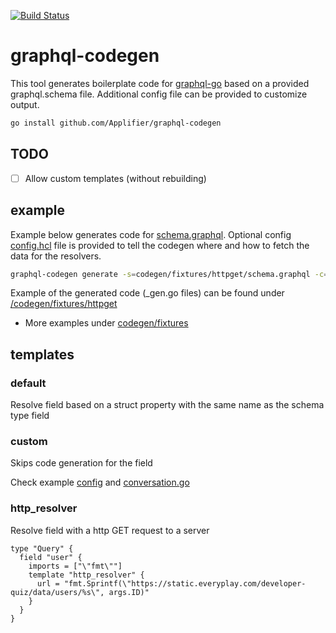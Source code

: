 [![Build Status](https://travis-ci.com/Applifier/graphql-codegen.svg?token=jeWt6weUpeDp6aNSSaST&branch=master)](https://travis-ci.com/Applifier/graphql-codegen)

# graphql-codegen

This tool generates boilerplate code for [graphql-go](https://github.com/graph-gophers/graphql-go) based on a provided graphql.schema file. Additional config file can be provided to customize output.

```sh
go install github.com/Applifier/graphql-codegen
```

## TODO
- [ ] Allow custom templates (without rebuilding)

## example

Example below generates code for [schema.graphql](https://github.com/Applifier/graphql-codegen/blob/master/codegen/fixtures/httpget/schema.graphql). Optional config [config.hcl](https://github.com/Applifier/graphql-codegen/blob/master/codegen/fixtures/httpget/config.hcl) file is provided to tell the codegen where and how to fetch the data for the resolvers.

```sh
graphql-codegen generate -s=codegen/fixtures/httpget/schema.graphql -c=codegen/fixtures/httpget/config.hcl -p=httpget -o=test_output/
```

Example of the generated code (_gen.go files) can be found under [/codegen/fixtures/httpget](https://github.com/Applifier/graphql-codegen/tree/master/codegen/fixtures/httpget)

- More examples under [codegen/fixtures](https://github.com/Applifier/graphql-codegen/tree/master/codegen/fixtures)

## templates

### default
Resolve field based on a struct property with the same name as the schema type field

### custom
Skips code generation for the field

Check example [config](https://github.com/Applifier/graphql-codegen/blob/master/codegen/fixtures/httpget/config.hcl#L35) and [conversation.go](https://github.com/Applifier/graphql-codegen/blob/master/codegen/fixtures/httpget/coversation.go#L12)

### http_resolver
Resolve field with a http GET request to a server
```hcl
type "Query" {
  field "user" {
    imports = ["\"fmt\""]
    template "http_resolver" {
      url = "fmt.Sprintf(\"https://static.everyplay.com/developer-quiz/data/users/%s\", args.ID)"
    }
  }
}
```
